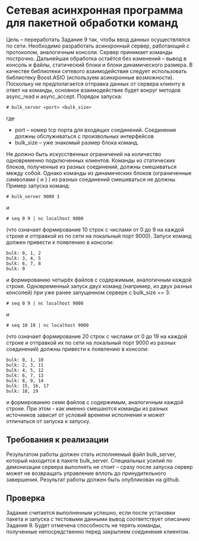 # Сетевая асинхронная программа для пакетной обработки команд
Цель – переработать Задание 9 так, чтобы ввод данных осуществлялся по сети. Необходимо
разработать асинхронный сервер, работающий с протоколом, аналогичным консоли. Сервер
принимает команды построчно.
Дальнейшая обработка остаётся без изменений – вывод в консоль и файлы, статический блоки и
блоки динамического размера.
В качестве библиотеки сетевого взаимодействия следует использовать библиотеку Boost.ASIO
(используем асинхронные возможности).
Поскольку не предполагается отправка данных от сервера клиенту в ответ на команды, основное
взаимодействие будет вокруг методов async_read и async_accept.
Порядок запуска:
```
# bulk_server <port> <bulk_size>
```
где
- port – номер tcp порта для входящих соединений. Соединения должны обслуживаться с
произвольных интерфейсов
- bulk_size – уже знакомый размер блока команд.

Не должно быть искусственных ограничений на количество одновременно подключенных
клиентов. Команды из статических блоков, полученные из разных соединений, должны
смешиваться между собой. Однако команды из динамических блоков (ограниченные символами {
и } ) из разных соединений смешиваться не должны.
Пример запуска команд:
```
# bulk_server 9000 3
```
и
```
# seq 0 9 | nc localhost 9000
```
(что означает формирование 10 строк с числами от 0 до 9 на каждой строке и отправкой из по сети на локальный порт 9000). Запуск команд должен привести к появлению в консоли:
```
bulk: 0, 1, 2
bulk: 3, 4, 5
bulk: 6, 7, 8
bulk: 9
```
и формированию четырёх файлов с содержимым, аналогичным каждой строке.
Одновременный запуск двух команд (например, из двух разных консолей) при уже ранее
запущенном сервере с bulk_size == 3:
```
# seq 0 9 | nc localhost 9000
```
и
```
# seq 10 19 | nc localhost 9000
```
(что означает формирование 20 строк с числами от 0 до 19 на каждой строке и отправкой их по сети на локальный порт 9000 из разных соединений) должны привести к появлению в консоли:
```
bulk: 0, 1, 10
bulk: 2, 3, 11
bulk: 4, 5, 12
bulk: 6, 7, 13
bulk: 8, 9, 14
bulk: 15, 16, 17
bulk: 18, 19
```
и формированию семи файлов с содержимым, аналогичным каждой строке.
При этом - как именно смешаются команды из разных источников зависит от условий времени
исполнения и может отличаться от запуска к запуску.
## Требования к реализации
Результатом работы должен стать исполняемый файл bulk_server, который находится в пакете
bulk_server. Специальных усилий по демонизации сервера выполнять не стоит – сразу после
запуска сервер может не возвращать управление вплоть до принудительного завершения.
Результат работы должен быть опубликован на github.
## Проверка
Задание считается выполненным успешно, если после установки пакета и запуска с тестовыми
данными вывод соответствует описанию Задания 9. Будет отмечена способность не терять
команды, полученные непосредственно перед закрытием соединения клиентом.
